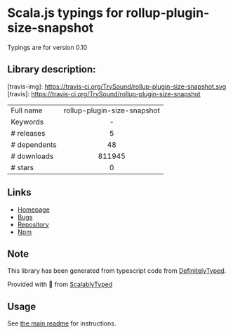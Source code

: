 
# Scala.js typings for rollup-plugin-size-snapshot

Typings are for version 0.10

## Library description:
[travis-img]: https://travis-ci.org/TrySound/rollup-plugin-size-snapshot.svg [travis]: https://travis-ci.org/TrySound/rollup-plugin-size-snapshot

|                    |                 |
| ------------------ | :-------------: |
| Full name          | rollup-plugin-size-snapshot |
| Keywords           | - |
| # releases         | 5 |
| # dependents       | 48 |
| # downloads        | 811945 |
| # stars            | 0 |

## Links
- [Homepage](https://github.com/TrySound/rollup-plugin-size-snapshot#readme)
- [Bugs](https://github.com/TrySound/rollup-plugin-size-snapshot/issues)
- [Repository](https://github.com/TrySound/rollup-plugin-size-snapshot)
- [Npm](https://www.npmjs.com/package/rollup-plugin-size-snapshot)
    


## Note
This library has been generated from typescript code from [DefinitelyTyped](https://definitelytyped.org).

Provided with :purple_heart: from [ScalablyTyped](https://github.com/oyvindberg/ScalablyTyped)

## Usage
See [the main readme](../../readme.md) for instructions.


